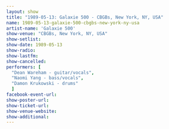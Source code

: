 ```yaml
---
layout: show
title: "1989-05-13: Galaxie 500 - CBGBs, New York, NY, USA"
name: 1989-05-13-galaxie-500-cbgbs-new-york-ny-usa
artist-name: 'Galaxie 500'
show-venue: "CBGBs, New York, NY, USA"
show-setlist: 
show-date: 1989-05-13
show-radio: 
show-lastfm: 
show-cancelled: 
performers: [
  "Dean Wareham - guitar/vocals",
  "Naomi Yang - bass/vocals",
  "Damon Krukowski - drums"
  ]
facebook-event-url: 
show-poster-url: 
show-ticket-url: 
show-venue-website: 
show-additional: 
---
```


